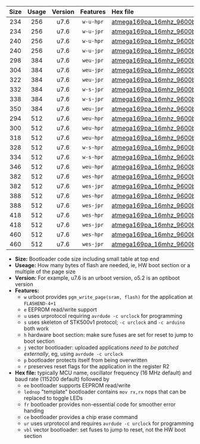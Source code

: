 |Size|Usage|Version|Features|Hex file|
|:-:|:-:|:-:|:-:|:--|
|234|256|u7.6|`w-u-hpr`|[atmega169pa_16mhz_9600bps_ur.hex](https://raw.githubusercontent.com/stefanrueger/urboot/main/bootloaders/atmega169pa/fcpu_16mhz/9600_bps/atmega169pa_16mhz_9600bps_ur.hex)|
|234|256|u7.6|`w-u-jpr`|[atmega169pa_16mhz_9600bps_ur_vbl.hex](https://raw.githubusercontent.com/stefanrueger/urboot/main/bootloaders/atmega169pa/fcpu_16mhz/9600_bps/atmega169pa_16mhz_9600bps_ur_vbl.hex)|
|240|256|u7.6|`w-u-hpr`|[atmega169pa_16mhz_9600bps_lednop_ur.hex](https://raw.githubusercontent.com/stefanrueger/urboot/main/bootloaders/atmega169pa/fcpu_16mhz/9600_bps/atmega169pa_16mhz_9600bps_lednop_ur.hex)|
|240|256|u7.6|`w-u-jpr`|[atmega169pa_16mhz_9600bps_lednop_ur_vbl.hex](https://raw.githubusercontent.com/stefanrueger/urboot/main/bootloaders/atmega169pa/fcpu_16mhz/9600_bps/atmega169pa_16mhz_9600bps_lednop_ur_vbl.hex)|
|298|384|u7.6|`weu-jpr`|[atmega169pa_16mhz_9600bps_ee_ur_vbl.hex](https://raw.githubusercontent.com/stefanrueger/urboot/main/bootloaders/atmega169pa/fcpu_16mhz/9600_bps/atmega169pa_16mhz_9600bps_ee_ur_vbl.hex)|
|304|384|u7.6|`weu-jpr`|[atmega169pa_16mhz_9600bps_ee_lednop_ur_vbl.hex](https://raw.githubusercontent.com/stefanrueger/urboot/main/bootloaders/atmega169pa/fcpu_16mhz/9600_bps/atmega169pa_16mhz_9600bps_ee_lednop_ur_vbl.hex)|
|322|384|u7.6|`weu-jpr`|[atmega169pa_16mhz_9600bps_ee_lednop_fr_ur_vbl.hex](https://raw.githubusercontent.com/stefanrueger/urboot/main/bootloaders/atmega169pa/fcpu_16mhz/9600_bps/atmega169pa_16mhz_9600bps_ee_lednop_fr_ur_vbl.hex)|
|332|384|u7.6|`w-s-jpr`|[atmega169pa_16mhz_9600bps_vbl.hex](https://raw.githubusercontent.com/stefanrueger/urboot/main/bootloaders/atmega169pa/fcpu_16mhz/9600_bps/atmega169pa_16mhz_9600bps_vbl.hex)|
|338|384|u7.6|`w-s-jpr`|[atmega169pa_16mhz_9600bps_lednop_vbl.hex](https://raw.githubusercontent.com/stefanrueger/urboot/main/bootloaders/atmega169pa/fcpu_16mhz/9600_bps/atmega169pa_16mhz_9600bps_lednop_vbl.hex)|
|350|384|u7.6|`weu-jpr`|[atmega169pa_16mhz_9600bps_ee_lednop_fr_ce_ur_vbl.hex](https://raw.githubusercontent.com/stefanrueger/urboot/main/bootloaders/atmega169pa/fcpu_16mhz/9600_bps/atmega169pa_16mhz_9600bps_ee_lednop_fr_ce_ur_vbl.hex)|
|294|512|u7.6|`weu-hpr`|[atmega169pa_16mhz_9600bps_ee_ur.hex](https://raw.githubusercontent.com/stefanrueger/urboot/main/bootloaders/atmega169pa/fcpu_16mhz/9600_bps/atmega169pa_16mhz_9600bps_ee_ur.hex)|
|300|512|u7.6|`weu-hpr`|[atmega169pa_16mhz_9600bps_ee_lednop_ur.hex](https://raw.githubusercontent.com/stefanrueger/urboot/main/bootloaders/atmega169pa/fcpu_16mhz/9600_bps/atmega169pa_16mhz_9600bps_ee_lednop_ur.hex)|
|318|512|u7.6|`weu-hpr`|[atmega169pa_16mhz_9600bps_ee_lednop_fr_ur.hex](https://raw.githubusercontent.com/stefanrueger/urboot/main/bootloaders/atmega169pa/fcpu_16mhz/9600_bps/atmega169pa_16mhz_9600bps_ee_lednop_fr_ur.hex)|
|328|512|u7.6|`w-s-hpr`|[atmega169pa_16mhz_9600bps.hex](https://raw.githubusercontent.com/stefanrueger/urboot/main/bootloaders/atmega169pa/fcpu_16mhz/9600_bps/atmega169pa_16mhz_9600bps.hex)|
|334|512|u7.6|`w-s-hpr`|[atmega169pa_16mhz_9600bps_lednop.hex](https://raw.githubusercontent.com/stefanrueger/urboot/main/bootloaders/atmega169pa/fcpu_16mhz/9600_bps/atmega169pa_16mhz_9600bps_lednop.hex)|
|346|512|u7.6|`weu-hpr`|[atmega169pa_16mhz_9600bps_ee_lednop_fr_ce_ur.hex](https://raw.githubusercontent.com/stefanrueger/urboot/main/bootloaders/atmega169pa/fcpu_16mhz/9600_bps/atmega169pa_16mhz_9600bps_ee_lednop_fr_ce_ur.hex)|
|382|512|u7.6|`wes-hpr`|[atmega169pa_16mhz_9600bps_ee.hex](https://raw.githubusercontent.com/stefanrueger/urboot/main/bootloaders/atmega169pa/fcpu_16mhz/9600_bps/atmega169pa_16mhz_9600bps_ee.hex)|
|382|512|u7.6|`wes-jpr`|[atmega169pa_16mhz_9600bps_ee_vbl.hex](https://raw.githubusercontent.com/stefanrueger/urboot/main/bootloaders/atmega169pa/fcpu_16mhz/9600_bps/atmega169pa_16mhz_9600bps_ee_vbl.hex)|
|388|512|u7.6|`wes-hpr`|[atmega169pa_16mhz_9600bps_ee_lednop.hex](https://raw.githubusercontent.com/stefanrueger/urboot/main/bootloaders/atmega169pa/fcpu_16mhz/9600_bps/atmega169pa_16mhz_9600bps_ee_lednop.hex)|
|388|512|u7.6|`wes-jpr`|[atmega169pa_16mhz_9600bps_ee_lednop_vbl.hex](https://raw.githubusercontent.com/stefanrueger/urboot/main/bootloaders/atmega169pa/fcpu_16mhz/9600_bps/atmega169pa_16mhz_9600bps_ee_lednop_vbl.hex)|
|418|512|u7.6|`wes-hpr`|[atmega169pa_16mhz_9600bps_ee_lednop_fr.hex](https://raw.githubusercontent.com/stefanrueger/urboot/main/bootloaders/atmega169pa/fcpu_16mhz/9600_bps/atmega169pa_16mhz_9600bps_ee_lednop_fr.hex)|
|418|512|u7.6|`wes-jpr`|[atmega169pa_16mhz_9600bps_ee_lednop_fr_vbl.hex](https://raw.githubusercontent.com/stefanrueger/urboot/main/bootloaders/atmega169pa/fcpu_16mhz/9600_bps/atmega169pa_16mhz_9600bps_ee_lednop_fr_vbl.hex)|
|460|512|u7.6|`wes-hpr`|[atmega169pa_16mhz_9600bps_ee_lednop_fr_ce.hex](https://raw.githubusercontent.com/stefanrueger/urboot/main/bootloaders/atmega169pa/fcpu_16mhz/9600_bps/atmega169pa_16mhz_9600bps_ee_lednop_fr_ce.hex)|
|460|512|u7.6|`wes-jpr`|[atmega169pa_16mhz_9600bps_ee_lednop_fr_ce_vbl.hex](https://raw.githubusercontent.com/stefanrueger/urboot/main/bootloaders/atmega169pa/fcpu_16mhz/9600_bps/atmega169pa_16mhz_9600bps_ee_lednop_fr_ce_vbl.hex)|

- **Size:** Bootloader code size including small table at top end
- **Useage:** How many bytes of flash are needed, ie, HW boot section or a multiple of the page size
- **Version:** For example, u7.6 is an urboot version, o5.2 is an optiboot version
- **Features:**
  + `w` urboot provides `pgm_write_page(sram, flash)` for the application at `FLASHEND-4+1`
  + `e` EEPROM read/write support
  + `u` uses urprotocol requiring `avrdude -c urclock` for programming
  + `s` uses skeleton of STK500v1 protocol; `-c urclock` and `-c arduino` both work
  + `h` hardware boot section: make sure fuses are set for reset to jump to boot section
  + `j` vector bootloader: uploaded applications *need to be patched externally*, eg, using `avrdude -c urclock`
  + `p` bootloader protects itself from being overwritten
  + `r` preserves reset flags for the application in the register R2
- **Hex file:** typically MCU name, oscillator frequency (16 MHz default) and baud rate (115200 default) followed by
  + `ee` bootloader supports EEPROM read/write
  + `lednop` "template" bootloader contains `mov rx,rx` nops that can be replaced to toggle LEDs
  + `fr` bootloader provides non-essential code for smoother error handing
  + `ce` bootloader provides a chip erase command
  + `ur` uses urprotocol and requires `avrdude -c urclock` for programming
  + `vbl` vector bootloader: set fuses to jump to reset, not the HW boot section
